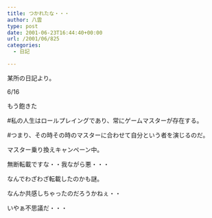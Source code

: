 ```yaml
---
title: つかれたな・・・
author: 八雲
type: post
date: 2001-06-23T16:44:40+00:00
url: /2001/06/825
categories:
  - 日記

---
```

某所の日記より。

6/16
  
もう飽きた

#私の人生はロールプレイングであり、常にゲームマスターが存在する。
  
#つまり、その時その時のマスターに合わせて自分という者を演じるのだ。

マスター乗り換えキャンペーン中。

無断転載ですな・・我ながら悪・・・
  
なんでわざわざ転載したのかも謎。
  
なんか共感しちゃったのだろうかねぇ・・
  
いやぁ不思議だ・・・